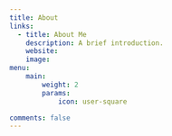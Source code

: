 ```yaml
---
title: About
links:
  - title: About Me
    description: A brief introduction.
    website: 
    image: 
menu:
    main: 
        weight: 2
        params:
            icon: user-square

comments: false
---
```


